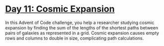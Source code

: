 # [Day 11: Cosmic Expansion](https://adventofcode.com/2023/day/11)

In this Advent of Code challenge, you help a researcher studying cosmic expansion by finding the sum of the lengths of
the shortest paths between pairs of galaxies as represented in a grid.
Cosmic expansion causes empty rows and columns to double in size, complicating path calculations.
